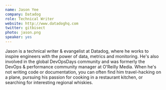 ```yaml
---
name: Jason Yee
company: Datadog
role: Technical Writer
website: http://www.datadoghq.com
twitter: gitbisect
photo: jason.png
speaker: yes
---
```

Jason is a technical writer & evangelist at Datadog, where he works to inspire engineers with the power of data, metrics and monitoring. He's also involved in the global DevOpsDays community and was formerly the DevOps & performance community manager at O'Reilly Media. When he's not writing code or documentation, you can often find him travel-hacking on a plane, pursuing his passion for cooking in a restaurant kitchen, or searching for interesting regional whiskies.